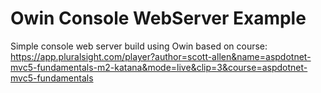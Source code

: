 # Owin Console WebServer Example

Simple console web server build using Owin
based on course: https://app.pluralsight.com/player?author=scott-allen&name=aspdotnet-mvc5-fundamentals-m2-katana&mode=live&clip=3&course=aspdotnet-mvc5-fundamentals

